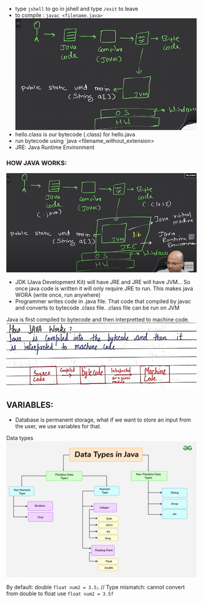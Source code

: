 * type `jshell` to go in jshell and type `/exit` to leave
* to compile : `javac <filename.java>`
![HOW JAVA WORKS](image.png)
* hello.class is our bytecode (.class) for hello.java 
* run bytecode using `java <filename_without_extension>
* JRE: Java Runtime Environment
### HOW JAVA WORKS: 
  ![HOW JAVA CODE WORKS](image-1.png)
* JDK (Java Development Kit) will have JRE and JRE will have JVM... So once java code is written it will only require JRE to run. This makes java WORA (write once, run anywhere)
* Programmer writes code in .java file. That code that compiled by javac and converts to bytecode .class file. .class file can be run on JVM

Java is first compiled to bytecode and then interpretted to machine code. 
![img.png](img.png)

## VARIABLES:
* Database is permanent storage, what if we want to store an input from the user, we use variables for that. 

Data types 
![alt text](image-3.png)

By default: double 
`float num2 = 3.5;` // Type mismatch: cannot convert from double to float
use `float num2 = 3.5f` 